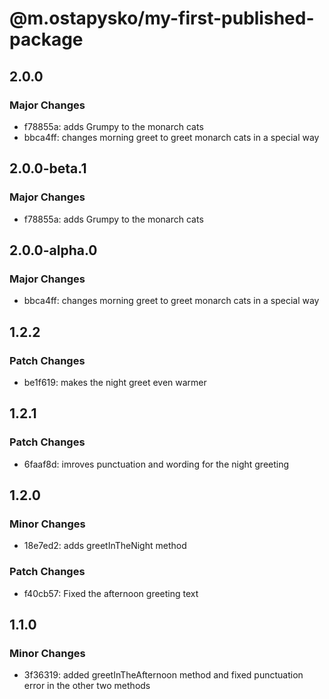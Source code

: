 # @m.ostapysko/my-first-published-package

## 2.0.0

### Major Changes

- f78855a: adds Grumpy to the monarch cats
- bbca4ff: changes morning greet to greet monarch cats in a special way

## 2.0.0-beta.1

### Major Changes

- f78855a: adds Grumpy to the monarch cats

## 2.0.0-alpha.0

### Major Changes

- bbca4ff: changes morning greet to greet monarch cats in a special way

## 1.2.2

### Patch Changes

- be1f619: makes the night greet even warmer

## 1.2.1

### Patch Changes

- 6faaf8d: imroves punctuation and wording for the night greeting

## 1.2.0

### Minor Changes

- 18e7ed2: adds greetInTheNight method

### Patch Changes

- f40cb57: Fixed the afternoon greeting text

## 1.1.0

### Minor Changes

- 3f36319: added greetInTheAfternoon method and fixed punctuation error in the other two methods
